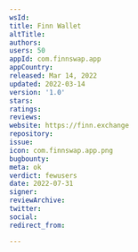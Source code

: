 ```yaml
---
wsId: 
title: Finn Wallet
altTitle: 
authors: 
users: 50
appId: com.finnswap.app
appCountry: 
released: Mar 14, 2022
updated: 2022-03-14
version: '1.0'
stars: 
ratings: 
reviews: 
website: https://finn.exchange
repository: 
issue: 
icon: com.finnswap.app.png
bugbounty: 
meta: ok
verdict: fewusers
date: 2022-07-31
signer: 
reviewArchive: 
twitter: 
social: 
redirect_from: 

---
```


